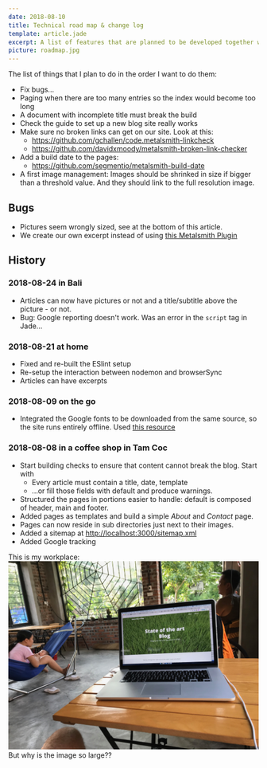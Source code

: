 ```yaml
---
date: 2018-08-10
title: Technical road map & change log
template: article.jade
excerpt: A list of features that are planned to be developed together with their priority. Be aware that things might change...!
picture: roadmap.jpg
---
```


The list of things that I plan to do in the order I want to do them:

* Fix bugs...
* Paging when there are too many entries so the index would become too long
* A document with incomplete title must break the build
* Check the guide to set up a new blog site really works
* Make sure no broken links can get on our site. Look at this:
  * https://github.com/gchallen/code.metalsmith-linkcheck
  * https://github.com/davidxmoody/metalsmith-broken-link-checker
* Add a build date to the pages:
  * https://github.com/segmentio/metalsmith-build-date
* A first image management: Images should be shrinked in size if bigger than a threshold value. And they should link to the full resolution image.

## Bugs

* Pictures seem wrongly sized, see at the bottom of this article.
* We create our own excerpt instead of using [this Metalsmith Plugin](https://github.com/segmentio/metalsmith-excerpts)

## History

### 2018-08-24 in Bali

* Articles can now have pictures or not and a title/subtitle above the picture - or not.
* Bug: Google reporting doesn't work. Was an error in the `script` tag in Jade...

### 2018-08-21 at home

* Fixed and re-built the ESlint setup
* Re-setup the interaction between nodemon and browserSync
* Articles can have excerpts

### 2018-08-09 on the go

* Integrated the Google fonts to be downloaded from the same source, so the site runs entirely offline. Used [this resource](https://google-webfonts-helper.herokuapp.com/)

### 2018-08-08 in a coffee shop in Tam Coc

* Start building checks to ensure that content cannot break the blog. Start with
  * Every article must contain a title, date, template
  * ...or fill those fields with default and produce warnings.
* Structured the pages in portions easier to handle: default is composed of header, main and footer.
* Added pages as templates and build a simple _About_ and _Contact_ page.
* Pages can now reside in sub directories just next to their images.
* Added a sitemap at [http://localhost:3000/sitemap.xml](http://localhost:3000/sitemap.xml)
* Added Google tracking

This is my workplace: ![Coffee Shop](coffeeshop.jpg) But why is the image so large??